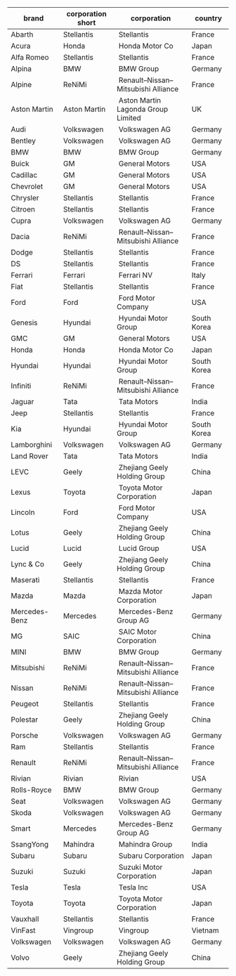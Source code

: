 |brand | corporation short	| corporation	| country|
| --- | --- |--- | --- |
|Abarth|Stellantis| Stellantis|France|
|Acura|Honda| Honda Motor Co|Japan|
|Alfa Romeo|Stellantis| Stellantis|France|
|Alpina|BMW| BMW Group|Germany|
|Alpine|ReNiMi| Renault–Nissan–Mitsubishi Alliance|France|
|Aston Martin|Aston Martin| Aston Martin Lagonda Group Limited|UK|
|Audi|Volkswagen| Volkswagen AG|Germany|
|Bentley|Volkswagen| Volkswagen AG|Germany|
|BMW|BMW| BMW Group|Germany|
|Buick|GM| General Motors|USA|
|Cadillac|GM| General Motors|USA|
|Chevrolet|GM| General Motors|USA|
|Chrysler|Stellantis| Stellantis|France|
|Citroen|Stellantis| Stellantis|France|
|Cupra|Volkswagen| Volkswagen AG|Germany|
|Dacia|ReNiMi| Renault–Nissan–Mitsubishi Alliance|France|
|Dodge|Stellantis| Stellantis|France|
|DS|Stellantis| Stellantis|France|
|Ferrari|Ferrari| Ferrari NV|Italy|
|Fiat|Stellantis| Stellantis|France|
|Ford|Ford| Ford Motor Company|USA|
|Genesis|Hyundai| Hyundai Motor Group|South Korea|
|GMC|GM| General Motors|USA|
|Honda|Honda| Honda Motor Co|Japan|
|Hyundai|Hyundai| Hyundai Motor Group|South Korea|
|Infiniti|ReNiMi| Renault–Nissan–Mitsubishi Alliance|France|
|Jaguar|Tata| Tata Motors|India|
|Jeep|Stellantis| Stellantis|France|
|Kia|Hyundai | Hyundai Motor Group|South Korea|
|Lamborghini|Volkswagen| Volkswagen AG|Germany|
|Land Rover|Tata| Tata Motors|India|
|LEVC|Geely| Zhejiang Geely Holding Group|China|
|Lexus|Toyota| Toyota Motor Corporation|Japan|
|Lincoln|Ford| Ford Motor Company|USA|
|Lotus|Geely| Zhejiang Geely Holding Group|China|
|Lucid|Lucid| Lucid Group|USA|
|Lync & Co|Geely| Zhejiang Geely Holding Group|China|
|Maserati|Stellantis| Stellantis|France|
|Mazda|Mazda| Mazda Motor Corporation|Japan|
|Mercedes-Benz|Mercedes| Mercedes-Benz Group AG|Germany|
|MG|SAIC| SAIC Motor Corporation|China|
|MINI|BMW| BMW Group|Germany|
|Mitsubishi|ReNiMi| Renault–Nissan–Mitsubishi Alliance|France|
|Nissan|ReNiMi| Renault–Nissan–Mitsubishi Alliance|France|
|Peugeot|Stellantis| Stellantis|France|
|Polestar|Geely| Zhejiang Geely Holding Group|China|
|Porsche|Volkswagen| Volkswagen AG|Germany|
|Ram|Stellantis| Stellantis|France|
|Renault|ReNiMi| Renault–Nissan–Mitsubishi Alliance|France|
|Rivian|Rivian| Rivian|USA|
|Rolls-Royce|BMW| BMW Group|Germany|
|Seat|Volkswagen| Volkswagen AG|Germany|
|Skoda|Volkswagen| Volkswagen AG|Germany|
|Smart|Mercedes| Mercedes-Benz Group AG|Germany|
|SsangYong|Mahindra| Mahindra Group|India|
|Subaru|Subaru| Subaru Corporation|Japan|
|Suzuki|Suzuki| Suzuki Motor Corporation|Japan|
|Tesla|Tesla| Tesla Inc|USA|
|Toyota|Toyota| Toyota Motor Corporation|Japan|
|Vauxhall|Stellantis| Stellantis|France|
|VinFast|Vingroup| Vingroup|Vietnam|
|Volkswagen|Volkswagen| Volkswagen AG|Germany|
|Volvo|Geely| Zhejiang Geely Holding Group|China|![image](https://github.com/maximnl/RDW_OPENDATA/assets/33482502/2c3589c9-c322-4a8f-a47d-14b4b02e8bad)


